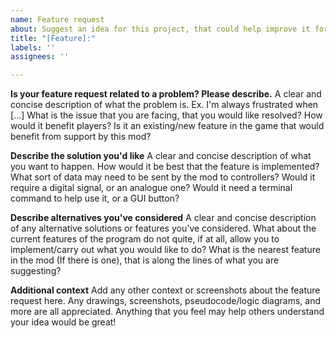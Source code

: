 ```yaml
---
name: Feature request
about: Suggest an idea for this project, that could help improve it for all players.
title: "[Feature]:"
labels: ''
assignees: ''

---
```


**Is your feature request related to a problem? Please describe.**
A clear and concise description of what the problem is. Ex. I'm always frustrated when [...]
What is the issue that you are facing, that you would like resolved?
How would it benefit players?
Is it an existing/new feature in the game that would benefit from support by this mod?

**Describe the solution you'd like**
A clear and concise description of what you want to happen.
How would it be best that the feature is implemented? What sort of data may need to be sent by the mod to controllers? Would it require a digital signal, or an analogue one?
Would it need a terminal command to help use it, or a GUI button?

**Describe alternatives you've considered**
A clear and concise description of any alternative solutions or features you've considered.
What about the current features of the program do not quite, if at all, allow you to implement/carry out what you would like to do? What is the nearest feature in the mod (If there is one), that is along the lines of what you are suggesting?

**Additional context**
Add any other context or screenshots about the feature request here.
Any drawings, screenshots, pseudocode/logic diagrams, and more are all appreciated. Anything that you feel may help others understand your idea would be great!
